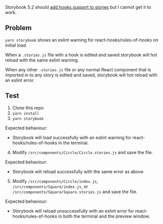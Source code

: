 Storybook 5.2 should [add hooks support to stories](https://github.com/storybookjs/storybook/pull/7571) but I cannot get it to work.

## Problem

`yarn storybook` shows an eslint warning for react-hooks/rules-of-hooks on initial load.

When a `.stories.js` file with a hook is edited and saved storybook will hot reload with the same eslint warning.

When any other `.stories.js` file or any normal React component that is imported in to any story is edited and saved, storybook will hot reload with an eslint error.

## Test

1. Clone this repo
2. `yarn install`
3. `yarn storybook`

Expected behaviour:
* Storybook will load successfully with an eslint warning for react-hooks/rules-of-hooks in the terminal.

4. Modify `/src/components/Circle/Circle.stories.js` and save the file.

Expected behaviour:
* Storybook will reload successfully with the same error as above.

5. Modify `/src/components/Circle/index.js`, `/src/components/Square/index.js`, or `/src/components/Square/Square.stories.js` and save the file.

Expected behaviour:
* Storybook will reload unsuccessfully with an eslint error for react-hooks/rules-of-hooks in both the terminal and the preview window.
